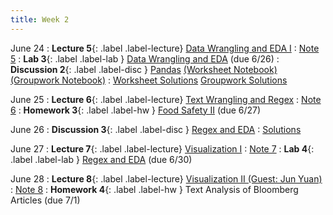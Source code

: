 ```yaml
---
title: Week 2
---
```



June 24
: **Lecture 5**{: .label .label-lecture} [Data Wrangling and EDA I](lecture/lec05)
    : [Note 5](https://ds100.org/course-notes/eda/eda.html)
: **Lab 3**{: .label .label-lab } [Data Wrangling and EDA](https://data100.datahub.berkeley.edu/hub/user-redirect/git-pull?repo=https%3A%2F%2Fgithub.com%2FDS-100%2Fsu24-materials&urlpath=lab%2Ftree%2Fsu24-materials%2Flab%2Flab03%2Flab03.ipynb&branch=main) (due 6/26)
: **Discussion 2**{: .label .label-disc } [Pandas](https://drive.google.com/file/d/1EKrrv1e5S9Ne3KJ-DRBu49zmedK9v7Hm/view?usp=sharing) [(Worksheet Notebook)](https://data100.datahub.berkeley.edu/hub/user-redirect/git-pull?repo=https%3A%2F%2Fgithub.com%2FDS-100%2Fsu24-materials&urlpath=lab%2Ftree%2Fsu24-materials%2Fdisc%2Fdisc02%2Fdisc02-worksheet-blank.ipynb&branch=main) [(Groupwork Notebook)](https://data100.datahub.berkeley.edu/hub/user-redirect/git-pull?repo=https%3A%2F%2Fgithub.com%2FDS-100%2Fsu24-materials&urlpath=lab%2Ftree%2Fsu24-materials%2Fdisc%2Fdisc02%2Fdisc02_groupwork_blank.ipynb&branch=main)
    : [Worksheet Solutions](https://drive.google.com/file/d/1xx9WTqi_8Sq5aWmj_1gNDZr60v_RCXri/view?usp=sharing) [Groupwork Solutions](https://drive.google.com/file/d/1QNv-rtrmk7Il-vI1Ay6Kciw9gTukwWVr/view?usp=sharing)

June 25
: **Lecture 6**{: .label .label-lecture} [Text Wrangling and Regex](lecture/lec06)
    : [Note 6](https://ds100.org/course-notes/regex/regex.html)
: **Homework 3**{: .label .label-hw } [Food Safety II](https://data100.datahub.berkeley.edu/hub/user-redirect/git-pull?repo=https%3A%2F%2Fgithub.com%2FDS-100%2Fsu24-materials&urlpath=lab%2Ftree%2Fsu24-materials%2Fhw%2Fhw03%2Fhw03.ipynb&branch=main) (due 6/27)

June 26
: **Discussion 3**{: .label .label-disc } [Regex and EDA](https://drive.google.com/file/d/1dleqSUMOcPS8_PfcCPhciy6X-Z8TdnTI/view?usp=sharing)
    : [Solutions](https://drive.google.com/file/d/145rJKUf44a_EQpObVJPELmRez22iT05d/view?usp=sharing)

June 27
: **Lecture 7**{: .label .label-lecture} [Visualization I](lecture/lec07)
    : [Note 7](https://ds100.org/course-notes/visualization_1/visualization_1.html)
: **Lab 4**{: .label .label-lab } [Regex and EDA](https://data100.datahub.berkeley.edu/hub/user-redirect/git-pull?repo=https%3A%2F%2Fgithub.com%2FDS-100%2Fsu24-materials&urlpath=lab%2Ftree%2Fsu24-materials%2Flab%2Flab04%2Flab04.ipynb&branch=main) (due 6/30)

June 28
: **Lecture 8**{: .label .label-lecture} [Visualization II (Guest: Jun Yuan)](lecture/lec08)
    : [Note 8](https://ds100.org/course-notes/visualization_2/visualization_2.html)
: **Homework 4**{: .label .label-hw } Text Analysis of Bloomberg Articles (due 7/1)
